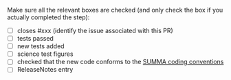 Make sure all the relevant boxes are checked (and only check the box if you actually completed the step):

- [ ] closes #xxx (identify the issue associated with this PR)
- [ ] tests passed
- [ ] new tests added
- [ ] science test figures
- [ ] checked that the new code conforms to the [SUMMA coding conventions](https://github.com/NCAR/summa/blob/master/docs/howto/summa_coding_conventions.md)
- [ ] ReleaseNotes entry
